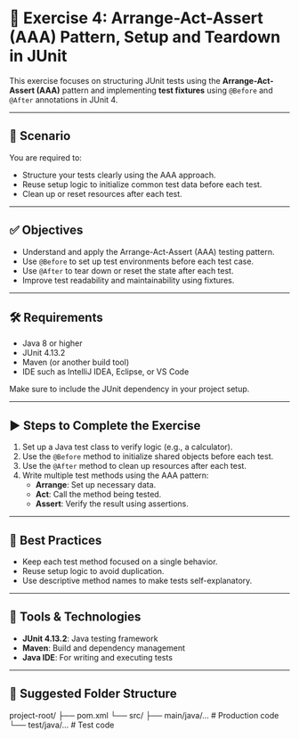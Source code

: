 # 🧪 Exercise 4: Arrange-Act-Assert (AAA) Pattern, Setup and Teardown in JUnit

This exercise focuses on structuring JUnit tests using the **Arrange-Act-Assert (AAA)** pattern and implementing **test fixtures** using `@Before` and `@After` annotations in JUnit 4.

---

## 📘 Scenario

You are required to:

- Structure your tests clearly using the AAA approach.
- Reuse setup logic to initialize common test data before each test.
- Clean up or reset resources after each test.

---

## ✅ Objectives

- Understand and apply the Arrange-Act-Assert (AAA) testing pattern.
- Use `@Before` to set up test environments before each test case.
- Use `@After` to tear down or reset the state after each test.
- Improve test readability and maintainability using fixtures.

---

## 🛠 Requirements

- Java 8 or higher
- JUnit 4.13.2
- Maven (or another build tool)
- IDE such as IntelliJ IDEA, Eclipse, or VS Code

Make sure to include the JUnit dependency in your project setup.

---

## ▶️ Steps to Complete the Exercise

1. Set up a Java test class to verify logic (e.g., a calculator).
2. Use the `@Before` method to initialize shared objects before each test.
3. Use the `@After` method to clean up resources after each test.
4. Write multiple test methods using the AAA pattern:
   - **Arrange**: Set up necessary data.
   - **Act**: Call the method being tested.
   - **Assert**: Verify the result using assertions.

---

## 📌 Best Practices

- Keep each test method focused on a single behavior.
- Reuse setup logic to avoid duplication.
- Use descriptive method names to make tests self-explanatory.

---

## 🧰 Tools & Technologies

- **JUnit 4.13.2**: Java testing framework
- **Maven**: Build and dependency management
- **Java IDE**: For writing and executing tests

---

## 📂 Suggested Folder Structure

project-root/
├── pom.xml
└── src/
├── main/java/... # Production code
└── test/java/... # Test code
